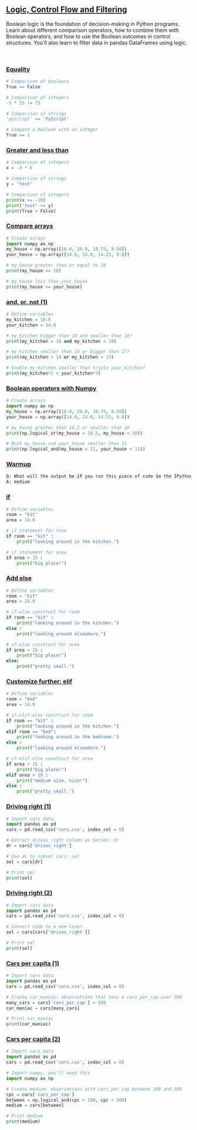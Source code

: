 ## [Logic, Control Flow and Filtering](https://campus.datacamp.com/courses/intermediate-python/logic-control-flow-and-filtering)

Boolean logic is the foundation of decision-making in Python programs. Learn about different comparison operators, how to combine them with Boolean operators, and how to use the Boolean outcomes in control structures. You'll also learn to filter data in pandas DataFrames using logic.

<br>

### [Equality](https://campus.datacamp.com/courses/intermediate-python/logic-control-flow-and-filtering?ex=2)

```Python
# Comparison of booleans
True == False

# Comparison of integers
-5 * 15 != 75

# Comparison of strings
'pyscript' == 'PyScript'

# Compare a boolean with an integer
True == 1
```

### [Greater and less than](https://campus.datacamp.com/courses/intermediate-python/logic-control-flow-and-filtering?ex=3)

```Python
# Comparison of integers
x = -3 * 6

# Comparison of strings
y = "test"

# Comparison of integers
print(x >= -10)
print('test' <= y)
print(True > False)
```

### [Compare arrays](https://campus.datacamp.com/courses/intermediate-python/logic-control-flow-and-filtering?ex=4)

```Python
# Create arrays
import numpy as np
my_house = np.array([18.0, 20.0, 10.75, 9.50])
your_house = np.array([14.0, 24.0, 14.25, 9.0])

# my_house greater than or equal to 18
print(my_house >= 18)

# my_house less than your_house
print(my_house <= your_house)
```

### [and, or, not (1)](https://campus.datacamp.com/courses/intermediate-python/logic-control-flow-and-filtering?ex=6)

```Python
# Define variables
my_kitchen = 18.0
your_kitchen = 14.0

# my_kitchen bigger than 10 and smaller than 18?
print(my_kitchen > 10 and my_kitchen < 18)

# my_kitchen smaller than 14 or bigger than 17?
print(my_kitchen < 14 or my_kitchen > 17)

# Double my_kitchen smaller than triple your_kitchen?
print(my_kitchen*2 < your_kitchen*3)
```

### [Boolean operators with Numpy](https://campus.datacamp.com/courses/intermediate-python/logic-control-flow-and-filtering?ex=8)

```Python
# Create arrays
import numpy as np
my_house = np.array([18.0, 20.0, 10.75, 9.50])
your_house = np.array([14.0, 24.0, 14.25, 9.0])

# my_house greater than 18.5 or smaller than 10
print(np.logical_or(my_house > 18.5, my_house < 10))

# Both my_house and your_house smaller than 11
print(np.logical_and(my_house < 11, your_house < 11))
```

### [Warmup](https://campus.datacamp.com/courses/intermediate-python/logic-control-flow-and-filtering?ex=10)

```Python
Q: What will the output be if you run this piece of code in the IPython Shell?
A: medium
```

### [if](https://campus.datacamp.com/courses/intermediate-python/logic-control-flow-and-filtering?ex=11)

```Python
# Define variables
room = "kit"
area = 14.0

# if statement for room
if room == "kit" :
    print("looking around in the kitchen.")

# if statement for area
if area > 15 :
    print("big place!")
```

### [Add else](https://campus.datacamp.com/courses/intermediate-python/logic-control-flow-and-filtering?ex=12)

```Python
# Define variables
room = "kit"
area = 14.0

# if-else construct for room
if room == "kit" :
    print("looking around in the kitchen.")
else :
    print("looking around elsewhere.")

# if-else construct for area
if area > 15 :
    print("big place!")
else:
    print("pretty small.")
```

### [Customize further: elif](https://campus.datacamp.com/courses/intermediate-python/logic-control-flow-and-filtering?ex=13)

```Python
# Define variables
room = "bed"
area = 14.0

# if-elif-else construct for room
if room == "kit" :
    print("looking around in the kitchen.")
elif room == "bed":
    print("looking around in the bedroom.")
else :
    print("looking around elsewhere.")

# if-elif-else construct for area
if area > 15 :
    print("big place!")
elif area > 10 :
    print("medium size, nice!")
else :
    print("pretty small.")
```

### [Driving right (1)](https://campus.datacamp.com/courses/intermediate-python/logic-control-flow-and-filtering?ex=15)

```Python
# Import cars data
import pandas as pd
cars = pd.read_csv('cars.csv', index_col = 0)

# Extract drives_right column as Series: dr
dr = cars['drives_right']

# Use dr to subset cars: sel
sel = cars[dr]

# Print sel
print(sel)
```

### [Driving right (2)](https://campus.datacamp.com/courses/intermediate-python/logic-control-flow-and-filtering?ex=16)

```Python
# Import cars data
import pandas as pd
cars = pd.read_csv('cars.csv', index_col = 0)

# Convert code to a one-liner
sel = cars[cars['drives_right']]

# Print sel
print(sel)
```

### [Cars per capita (1)](https://campus.datacamp.com/courses/intermediate-python/logic-control-flow-and-filtering?ex=17)

```Python
# Import cars data
import pandas as pd
cars = pd.read_csv('cars.csv', index_col = 0)

# Create car_maniac: observations that have a cars_per_cap over 500
many_cars = cars['cars_per_cap'] > 500
car_maniac = cars[many_cars]

# Print car_maniac
print(car_maniac)
```

### [Cars per capita (2)](https://campus.datacamp.com/courses/intermediate-python/logic-control-flow-and-filtering?ex=18)

```Python
# Import cars data
import pandas as pd
cars = pd.read_csv('cars.csv', index_col = 0)

# Import numpy, you'll need this
import numpy as np

# Create medium: observations with cars_per_cap between 100 and 500
cpc = cars['cars_per_cap']
between = np.logical_and(cpc > 100, cpc < 500)
medium = cars[between]

# Print medium
print(medium)
```